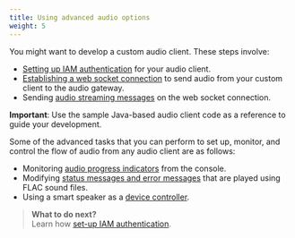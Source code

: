 ```yaml
---
title: Using advanced audio options
weight: 5
---
```


You might want to develop a custom audio client. These steps involve:

- [Setting up IAM authentication]({{site.baseurl}}/audio/audio_authentication) for your audio client. 
- [Establishing a web socket connection]({{site.baseurl}}/audio/audio_authentication) to send audio from your custom client to the audio gateway.  
- Sending [audio streaming messages]({{site.baseurl}}/audio/interface) on the web socket connection.

**Important**: Use the sample Java-based audio client code as a reference to guide your development.

Some of the advanced tasks that you can perform to set up, monitor, and control the flow of audio from any audio client are as follows:

- Monitoring [audio progress indicators]({{site.baseurl}}/audio/progress_indicators) from the console.
- Modifying [status messages and error messages]({{site.baseurl}}/audio/error_messages) that are played using FLAC sound files.
- Using a smart speaker as a [device controller]({{site.baseurl}}/audio/Using_a_device_controller).

> **What to do next?**<br/>
Learn how [set-up IAM authentication]({{site.baseurl}}/audio/audio_authentication).
